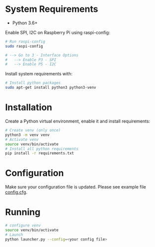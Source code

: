 # System Requirements

* Python 3.6+


Enable SPI, I2C on Raspberry Pi using raspi-config:
```bash
# Run raspi-config
sudo raspi-config

# --> Go to 3 - Interface Options
#   --> Enable P3 - SPI
#   --> Enable P5 - I2C   
```


Install system requirements with:
```bash
# Install python packages
sudo apt-get install python3 python3-venv
```

# Installation

Create a Python virtual environment, enable it and install requirements:
```bash
# Create venv (only once)
python3 -m venv venv
# Activate venv
source venv/bin/activate
# Install all python requirements
pip install -r requirements.txt

```

# Configuration

Make sure your configuration file is updated. Please see example file [config.cfg](config.cfg). 

# Running

```bash
# configure venv
source venv/bin/activate
# Launch
python launcher.py --config=<your config file>
```

 